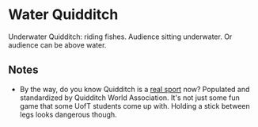 # Water Quidditch

Underwater Quidditch: riding fishes. Audience sitting underwater. Or audience can be above water.

## Notes

* By the way, do you know Quidditch is a [real sport](https://en.wikipedia.org/wiki/Quidditch_(real-life_sport)) now? Populated and standardized by Quidditch World Association. It's not just some fun game that some UofT students come up with. Holding a stick between legs looks dangerous though.